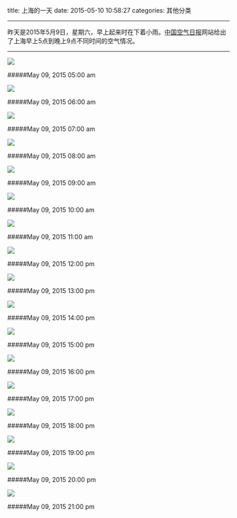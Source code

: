 title: 上海的一天
date: 2015-05-10 10:58:27
categories: 其他分类


---

昨天是2015年5月9日，星期六，早上起来时在下着小雨。[中国空气日报](http://www.chinaairdaily.com/)网站给出了上海早上5点到晚上9点不同时间的空气情况。
 
<!--more-->


----------




![](http://ww2.sinaimg.cn/mw690/aeba7ac3gw1eryyk9gwoxj20sg0g0js3.jpg)

#####May 09, 2015  05:00 am

![](http://ww1.sinaimg.cn/mw690/aeba7ac3gw1eryykah4u1j20sg0g0aab.jpg)

#####May 09, 2015  06:00 am

![](http://ww2.sinaimg.cn/mw690/aeba7ac3gw1eryykbm60kj20sg0g075z.jpg)

#####May 09, 2015  07:00 am

![](http://ww1.sinaimg.cn/mw690/aeba7ac3gw1eryykcx1ulj20sg0g0q48.jpg)

#####May 09, 2015  08:00 am

![](http://ww4.sinaimg.cn/mw690/aeba7ac3gw1eryykec0nhj20sg0g00ta.jpg)

#####May 09, 2015  09:00 am

![](http://ww2.sinaimg.cn/mw690/aeba7ac3gw1eryykg2jkrj20sg0g075r.jpg)

#####May 09, 2015  10:00 am

![](http://ww2.sinaimg.cn/mw690/aeba7ac3gw1eryykh881gj20sg0g0gn9.jpg)

#####May 09, 2015  11:00 am

![](http://ww1.sinaimg.cn/mw690/aeba7ac3gw1eryykiol35j20sg0g0jt8.jpg)

#####May 09, 2015  12:00 pm

![](http://ww2.sinaimg.cn/mw690/aeba7ac3gw1eryykjuqfij20sg0g040e.jpg)

#####May 09, 2015  13:00 pm

![](http://ww2.sinaimg.cn/mw690/aeba7ac3gw1eryykl2qc6j20sg0g0dhj.jpg)

#####May 09, 2015  14:00 pm

![](http://ww3.sinaimg.cn/mw690/aeba7ac3gw1eryykm7xm9j20sg0g0401.jpg)

#####May 09, 2015  15:00 pm

![](http://ww1.sinaimg.cn/mw690/aeba7ac3gw1eryykndnf0j20sg0g00ty.jpg)

#####May 09, 2015  16:00 pm

![](http://ww3.sinaimg.cn/mw690/aeba7ac3gw1eryykoivevj20sg0g0wg0.jpg)

#####May 09, 2015  17:00 pm

![](http://ww4.sinaimg.cn/mw690/aeba7ac3gw1eryykpmx9dj20sg0g0ab9.jpg)

#####May 09, 2015  18:00 pm

![](http://ww3.sinaimg.cn/mw690/aeba7ac3gw1eryykqtd9sj20sg0g03zt.jpg)

#####May 09, 2015  19:00 pm

![](http://ww3.sinaimg.cn/mw690/aeba7ac3gw1eryyksjoycj20sg0g0q47.jpg)

#####May 09, 2015  20:00 pm

![](http://ww2.sinaimg.cn/mw690/aeba7ac3gw1eryyktpqrhj20sg0g075j.jpg)

#####May 09, 2015  21:00 pm